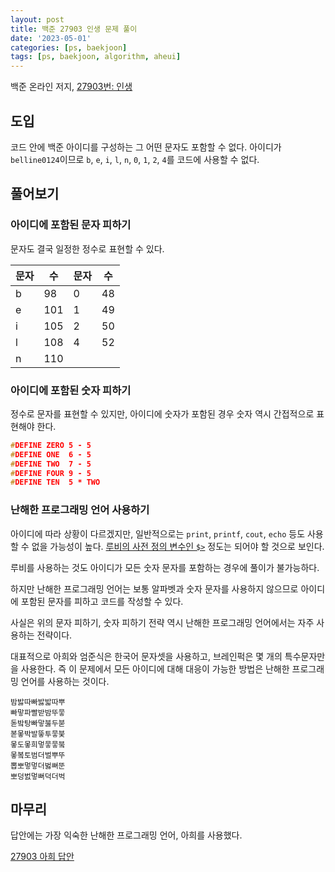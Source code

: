 ```yaml
---
layout: post
title: 백준 27903 인생 문제 풀이
date: '2023-05-01'
categories: [ps, baekjoon]
tags: [ps, baekjoon, algorithm, aheui]
---
```


백준 온라인 저지, [27903번: 인생](https://www.acmicpc.net/problem/27903)

## 도입

코드 안에 백준 아이디를 구성하는 그 어떤 문자도 포함할 수 없다. 아이디가 `belline0124`이므로 `b`, `e`, `i`, `l`, `n`, `0`, `1`, `2`, `4`를 코드에 사용할 수 없다.

## 풀어보기

### 아이디에 포함된 문자 피하기

문자도 결국 일정한 정수로 표현할 수 있다.

| 문자 | 수 | 문자 | 수 |
| --- | --- | --- | --- |
| b | 98 | 0 | 48 |
| e | 101 | 1 | 49 |
| i | 105 | 2 | 50 |
| l | 108 | 4 | 52 |
| n | 110 |  |  | 

### 아이디에 포함된 숫자 피하기

정수로 문자를 표현할 수 있지만, 아이디에 숫자가 포함된 경우 숫자 역시 간접적으로 표현해야 한다.

```c
#DEFINE ZERO 5 - 5
#DEFINE ONE  6 - 5
#DEFINE TWO  7 - 5
#DEFINE FOUR 9 - 5
#DEFINE TEN  5 * TWO
```

### 난해한 프로그래밍 언어 사용하기

아이디에 따라 상황이 다르겠지만, 일반적으로는 `print`, `printf`, `cout`, `echo` 등도 사용할 수 없을 가능성이 높다. [루비의 사전 정의 변수인 `$>`](https://ruby-doc.org/docs/ruby-doc-bundle/Manual/man-1.4/variable.html#gt) 정도는 되어야 할 것으로 보인다.

루비를 사용하는 것도 아이디가 모든 숫자 문자를 포함하는 경우에 풀이가 불가능하다.

하지만 난해한 프로그래밍 언어는 보통 알파벳과 숫자 문자를 사용하지 않으므로 아이디에 포함된 문자를 피하고 코드를 작성할 수 있다.  

사실은 위의 문자 피하기, 숫자 피하기 전략 역시 난해한 프로그래밍 언어에서는 자주 사용하는 전략이다.

대표적으로 아희와 엄준식은 한국어 문자셋을 사용하고, 브레인퍽은 몇 개의 특수문자만을 사용한다. 즉 이 문제에서 모든 아이디에 대해 대응이 가능한 방법은 난해한 프로그래밍 언어를 사용하는 것이다.

```
밤밣따빠밣밟따뿌
빠맣파빨받밤뚜뭏
돋밬탕빠맣붏두붇
볻뫃박발뚷투뭏붖
뫃도뫃희멓뭏뭏붘
뫃봌토범더벌뿌뚜
뽑뽀멓멓더벓뻐뚠
뽀덩벐멓뻐덕더벅
```

## 마무리

답안에는 가장 익숙한 난해한 프로그래밍 언어, 아희를 사용했다.  

[27903 아희 답안](https://github.com/ShapeLayer/training/blob/main/tasks/online_judge/baekjoon/aheui/27903.aheui)  
